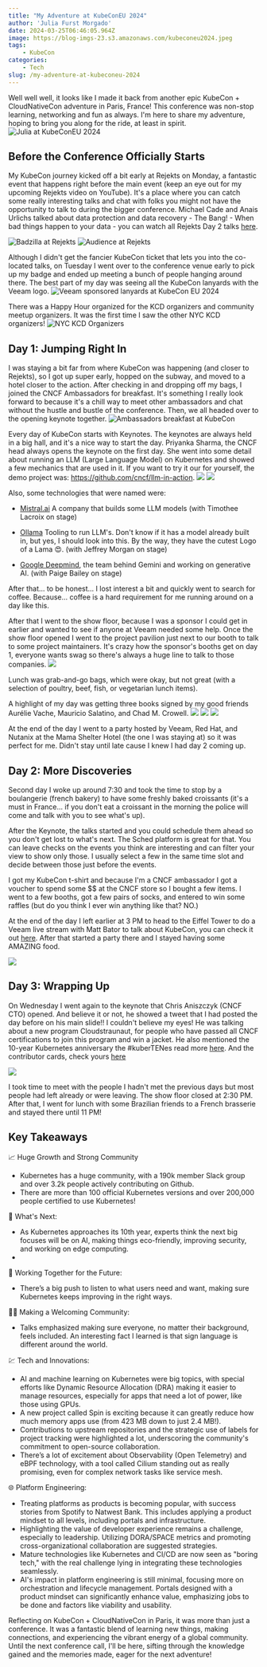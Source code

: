 ```yaml
---
title: "My Adventure at KubeConEU 2024"
author: 'Julia Furst Morgado'
date: 2024-03-25T06:46:05.964Z
image: https://blog-imgs-23.s3.amazonaws.com/kubeconeu2024.jpeg
tags: 
    - KubeCon
categories: 
    - Tech
slug: /my-adventure-at-kubeconeu-2024
---
```


Well well well, it looks like I made it back from another epic KubeCon + CloudNativeCon adventure in Paris, France! This conference was non-stop learning, networking and fun as always. I'm here to share my adventure, hoping to bring you along for the ride, at least in spirit.
![Julia at KubeConEU 2024](https://blog-imgs-23.s3.amazonaws.com/juliakubeconeu24.jpeg)

## Before the Conference Officially Starts
My KubeCon journey kicked off a bit early at Rejekts on Monday, a fantastic event that happens right before the main event (keep an eye out for my upcoming Rejekts video on YouTube). It's a place where you can catch some really interesting talks and chat with folks you might not have the opportunity to talk to during the bigger conference. Michael Cade and Anais Urlichs talked about data protection and data recovery - The Bang! - When bad things happen to your data - you can watch all Rejekts Day 2 talks [here](https://www.youtube.com/watch?v=PWZJzjB7vso).

![Badzilla at Rejekts](https://blog-imgs-23.s3.amazonaws.com/badzilla.jpeg)
![Audience at Rejekts](https://blog-imgs-23.s3.amazonaws.com/crowd-rejekts.jpeg)


Although I didn't get the fancier KubeCon ticket that lets you into the co-located talks, on Tuesday I went over to the conference venue early to pick up my badge and ended up meeting a bunch of people hanging around there. The best part of my day was seeing all the KubeCon lanyards with the Veeam logo.
![Veeam sponsored lanyards at KubeCon EU 2024](https://blog-imgs-23.s3.amazonaws.com/veeamlayards2024.jpeg)

There was a Happy Hour organized for the KCD organizers and community meetup organizers. It was the first time I saw the other NYC KCD organizers!
![NYC KCD Organizers](https://blog-imgs-23.s3.amazonaws.com/nykcdorganizerskubecon.jpeg)

## Day 1: Jumping Right In
I was staying a bit far from where KubeCon was happening (and closer to Rejekts), so I got up super early, hopped on the subway, and moved to a hotel closer to the action. After checking in and dropping off my bags, I joined the CNCF Ambassadors for breakfast. It's something I really look forward to because it's a chill way to meet other ambassadors and chat without the hustle and bustle of the conference. Then, we all headed over to the opening keynote together.
![Ambassadors breakfast at KubeCon](https://blog-imgs-23.s3.amazonaws.com/ambassadorskubeconeu2024.jpg)


Every day of KubeCon starts with Keynotes. The keynotes are always held in a big hall, and it's a nice way to start the day.
Priyanka Sharma, the CNCF head always opens the keynote on the first day. She went into some detail about running an LLM (Large Language Model) on Kubernetes and showed a few mechanics that are used in it. If you want to try it our for yourself, the demo project was: https://github.com/cncf/llm-in-action.
![](https://blog-imgs-23.s3.amazonaws.com/pryiankakubeconeu.jpeg)
![](https://blog-imgs-23.s3.amazonaws.com/keynotekubeconeu24.jpeg)

Also, some technologies that were named were:

- [Mistral.ai](https://mistral.ai/) A company that builds some LLM models (with Timothee Lacroix on stage)

- [Ollama](https://ollama.com/) Tooling to run LLM's. Don't know if it has a model already built in, but yes, I should look into this. By the way, they have the cutest Logo of a Lama 😍. (with Jeffrey Morgan on stage)

- [Google Deepmind](https://deepmind.google/), the team behind Gemini and working on generative AI. (with Paige Bailey on stage)

After that... to be honest... I lost interest a bit and quickly went to search for coffee. Because... coffee is a hard requirement for me running around on a day like this.

After that I went to the show floor, because I was a sponsor I could get in earlier and wanted to see if anyone at Veeam needed some help. Once the show floor opened I went to the project pavilion just next to our booth to talk to some project maintainers. It's crazy how the sponsor's booths get on day 1, everyone wants swag so there's always a huge line to talk to those companies.
![](https://blog-imgs-23.s3.amazonaws.com/veeamkubeconeu24.jpeg)

Lunch was grab-and-go bags, which were okay, but not great (with a selection of poultry, beef, fish, or vegetarian lunch items).

A highlight of my day was getting three books signed by my good friends Aurélie Vache, Mauricio Salatino, and Chad M. Crowell.
![](https://blog-imgs-23.s3.amazonaws.com/aureliekubeconeu2024.jpeg)
![](https://blog-imgs-23.s3.amazonaws.com/mauriciokubeconeu2024.jpeg)
![](https://blog-imgs-23.s3.amazonaws.com/chadkubeconeu2024.jpeg)

At the end of the day I went to a party hosted by Veeam, Red Hat, and Nutanix at the Mama Shelter Hotel (the one I was staying at) so it was perfect for me. Didn't stay until late cause I knew I had day 2 coming up.

## Day 2: More Discoveries
Second day I woke up around 7:30 and took the time to stop by a boulangerie (french bakery) to have some freshly baked croissants (it's a must in France... if you don't eat a croissant in the morning the police will come and talk with you to see what's up).

After the Keynote, the talks started and you could schedule them ahead so you don't get lost to what's next. The Sched platform is great for that. You can leave checks on the events you think are interesting and can filter your view to show only those. I usually select a few in the same time slot and decide between those just before the events.

I got my KubeCon t-shirt and because I'm a CNCF ambassador I got a voucher to spend some $$ at the CNCF store so I bought a few items. I went to a few booths, got a few pairs of socks, and entered to win some raffles (but do you think I ever win anything like that? NO.)

At the end of the day I left earlier at 3 PM to head to the Eiffel Tower to do a Veeam live stream with Matt Bator to talk about KubeCon, you can check it out [here](https://www.linkedin.com/posts/juliafmorgado_kubeconeu-cloudnative-activity-7176627809329541120-QFRB?utm_source=share&utm_medium=member_desktop
). After that started a party there and I stayed having some AMAZING food.

![](https://blog-imgs-23.s3.amazonaws.com/livekubeconeu.png)


## Day 3: Wrapping Up

On Wednesday I went again to the keynote that Chris Aniszczyk (CNCF CTO) opened. And believe it or not, he showed a tweet that I had posted the day before on his main slide!! I couldn't believe my eyes! He was talking about a new program Cloudstraunaut, for people who have passed all CNCF certifications to join this program and win a jacket. He also mentioned the 10-year Kubernetes anniversary the #kuberTENes read more [here](https://events.linuxfoundation.org/kuber10es-birthday-bash/). And the contributor cards, check yours [here](https://contribcard.clotributor.dev/)

![](https://blog-imgs-23.s3.amazonaws.com/keynotekubeconeujulia.jpeg)

I took time to meet with the people I hadn't met the previous days but most people had left already or were leaving. The show floor closed at 2:30 PM. After that, I went for lunch with some Brazilian friends to a French brasserie and stayed there until 11 PM!

## Key Takeaways
📈 Huge Growth and Strong Community
- Kubernetes has a huge community, with a 190k member Slack group and over 3.2k people actively contributing on Github.
- There are more than 100 official Kubernetes versions and over 200,000 people certified to use Kubernetes!

🎯 What's Next:
- As Kubernetes approaches its 10th year, experts think the next big focuses will be on AI, making things eco-friendly, improving security, and working on edge computing.
- 
👫 Working Together for the Future:
- There’s a big push to listen to what users need and want, making sure Kubernetes keeps improving in the right ways.

🏳️‍🌈 Making a Welcoming Community:
- Talks emphasized making sure everyone, no matter their background, feels included. An interesting fact I learned is that sign language is different around the world.

💹 Tech and Innovations:
- AI and machine learning on Kubernetes were big topics, with special efforts like Dynamic Resource Allocation (DRA) making it easier to manage resources, especially for apps that need a lot of power, like those using GPUs.
- A new project called Spin is exciting because it can greatly reduce how much memory apps use (from 423 MB down to just 2.4 MB!).
- Contributions to upstream repositories and the strategic use of labels for project tracking were highlighted a lot, underscoring the community's commitment to open-source collaboration.
- There’s a lot of excitement about Observability (Open Telemetry) and eBPF technology, with a tool called Cilium standing out as really promising, even for complex network tasks like service mesh.

🌐 Platform Engineering:
- Treating platforms as products is becoming popular, with success stories from Spotify to Natwest Bank. This includes applying a product mindset to all levels, including portals and infrastructure.
- Highlighting the value of developer experience remains a challenge, especially to leadership. Utilizing DORA/SPACE metrics and promoting cross-organizational collaboration are suggested strategies.
- Mature technologies like Kubernetes and CI/CD are now seen as "boring tech," with the real challenge lying in integrating these technologies seamlessly.
- AI's impact in platform engineering is still minimal, focusing more on orchestration and lifecycle management. Portals designed with a product mindset can significantly enhance value, emphasizing jobs to be done and factors like viability and usability.


Reflecting on KubeCon + CloudNativeCon in Paris, it was more than just a conference. It was a fantastic blend of learning new things, making connections, and experiencing the vibrant energy of a global community. Until the next conference call, I'll be here, sifting through the knowledge gained and the memories made, eager for the next adventure!
